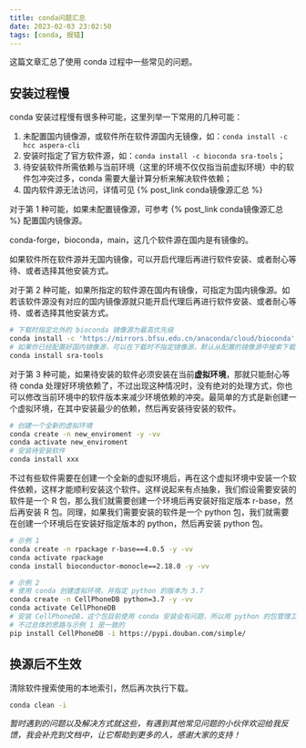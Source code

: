 ```yaml
---
title: conda问题汇总
date: 2023-02-03 23:02:50
tags: [conda, 报错]
---
```


这篇文章汇总了使用 conda 过程中一些常见的问题。

<!--more-->

## 安装过程慢

conda 安装过程慢有很多种可能，这里列举一下常用的几种可能：

1. 未配置国内镜像源，或软件所在软件源国内无镜像，如：`conda install -c hcc aspera-cli`
2. 安装时指定了官方软件源，如：`conda install -c bioconda sra-tools`；
3. 待安装软件所需依赖与当前环境（这里的环境不仅仅指当前虚拟环境）中的软件包冲突过多，conda 需要大量计算分析来解决软件依赖；
4. 国内软件源无法访问，详情可见 {% post_link conda镜像源汇总 %}

对于第 1 种可能，如果未配置镜像源，可参考 {% post_link conda镜像源汇总 %} 配置国内镜像源。

conda-forge，bioconda，main，这几个软件源在国内是有镜像的。

如果软件所在软件源并无国内镜像，可以开启代理后再进行软件安装、或者耐心等待、或者选择其他安装方式。

对于第 2 种可能，如果所指定的软件源在国内有镜像，可指定为国内镜像源。如若该软件源没有对应的国内镜像源就只能开启代理后再进行软件安装、或者耐心等待、或者选择其他安装方式。

```bash
# 下载时指定北外的 bioconda 镜像源为最高优先级
conda install -c 'https://mirrors.bfsu.edu.cn/anaconda/cloud/bioconda' sra-tools
# 如果你已经配置好国内镜像源，可以在下载时不指定镜像源，默认从配置的镜像源中搜索下载
conda install sra-tools
```

对于第 3 种可能，如果待安装的软件必须安装在当前**虚拟环境**，那就只能耐心等待 conda 处理好环境依赖了，不过出现这种情况时，没有绝对的处理方式，你也可以修改当前环境中的软件版本来减少环境依赖的冲突。最简单的方式是新创建一个虚拟环境，在其中安装最少的依赖，然后再安装待安装的软件。

```bash
# 创建一个全新的虚拟环境
conda create -n new_enviroment -y -vv
conda activate new_enviroment
# 安装待安装软件
conda install xxx
```

不过有些软件需要在创建一个全新的虚拟环境后，再在这个虚拟环境中安装一个软件依赖，这样才能顺利安装这个软件。这样说起来有点抽象，我们假设需要安装的软件是一个 R 包，那么我们就需要创建一个环境后再安装好指定版本 r-base，然后再安装 R 包。同理，如果我们需要安装的软件是一个 python 包，我们就需要在创建一个环境后在安装好指定版本的 python，然后再安装 python 包。

```bash
# 示例 1
conda create -n rpackage r-base==4.0.5 -y -vv
conda activate rpackage
conda install bioconductor-monocle==2.18.0 -y -vv

# 示例 2
# 使用 conda 创建虚拟环境，并指定 python 的版本为 3.7
conda create -n CellPhoneDB python=3.7 -y -vv
conda activate CellPhoneDB 
# 安装 CellPhoneDB，这个包目前使用 conda 安装会有问题，所以用 python 的包管理工具 pip 来安装
# 不过总体的思路与示例 1 是一致的
pip install CellPhoneDB -i https://pypi.douban.com/simple/
```

## 换源后不生效

清除软件搜索使用的本地索引，然后再次执行下载。

```bash
conda clean -i
```



*暂时遇到的问题以及解决方式就这些，有遇到其他常见问题的小伙伴欢迎给我反馈，我会补充到文档中，让它帮助到更多的人，感谢大家的支持！​*









